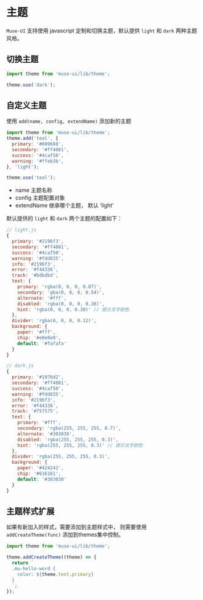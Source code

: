 # 主题

`Muse-UI` 支持使用 javascript 定制和切换主题，默认提供 `light` 和 `dark` 两种主题风格。

## 切换主题

```javascript
import theme from 'muse-ui/lib/theme';

theme.use('dark');
```

## 自定义主题

使用 `add(name, config, extendName)` 添加新的主题

```javascript
import theme from 'muse-ui/lib/theme';
theme.add('teal', {
  primary: '#009688',
  secondary: '#ff4081',
  success: '#4caf50',
  warning: '#ffeb3b',
}, 'light');

theme.use('teal');
```

* name 主题名称
* config 主题配置对象
* extendName 继承哪个主题， 默认 ‘light’

默认提供的 `light` 和 `dark` 两个主题的配置如下：

```javascript
// light.js
{
  primary: '#2196f3',
  secondary: '#ff4081',
  success: '#4caf50',
  warning: '#fdd835',
  info: '#2196f3',
  error: '#f44336',
  track: '#bdbdbd',
  text: {
    primary: 'rgba(0, 0, 0, 0.87)',
    secondary: 'gba(0, 0, 0, 0.54)',
    alternate: '#fff',
    disabled: 'rgba(0, 0, 0, 0.38)',
    hint: 'rgba(0, 0, 0, 0.38)' // 提示文字颜色
  },
  divider: 'rgba(0, 0, 0, 0.12)',
  background: {
    paper: '#fff',
    chip: '#e0e0e0',
    default: '#fafafa'
  }
}
```
```javascript
// dark.js
{
  primary: '#1976d2',
  secondary: '#ff4081',
  success: '#4caf50',
  warning: '#fdd835',
  info: '#2196f3',
  error: '#f44336',
  track: '#757575',
  text: {
    primary: '#fff',
    secondary: 'rgba(255, 255, 255, 0.7)',
    alternate: '#303030',
    disabled: 'rgba(255, 255, 255, 0.3)',
    hint: 'rgba(255, 255, 255, 0.3)' // 提示文字颜色
  },
  divider: 'rgba(255, 255, 255, 0.3)',
  background: {
    paper: '#424242',
    chip: '#616161',
    default: '#303030'
  }
}
```

## 主题样式扩展

如果有新加入的样式，需要添加到主题样式中， 则需要使用 `addCreateTheme(func)` 添加到themes集中控制。

```javascript
import theme from 'muse-ui/lib/theme';

theme.addCreateTheme((theme) => {
  return `
  .mu-hello-word {
    color: ${theme.text.primary}
  }
  `;
});
```
